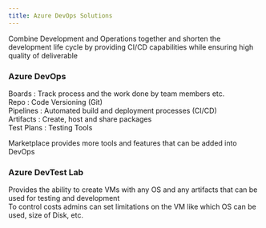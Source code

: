 ```yaml
---
title: Azure DevOps Solutions
---
```


Combine Development and Operations together and shorten the development life cycle by providing CI/CD capabilities while ensuring high quality of deliverable

### Azure DevOps

Boards : Track process and the work done by team members etc.  
Repo : Code Versioning (Git)  
Pipelines : Automated build and deployment processes (CI/CD)  
Artifacts : Create, host and share packages  
Test Plans : Testing Tools

Marketplace provides more tools and features that can be added into DevOps

### Azure DevTest Lab

Provides the ability to create VMs with any OS and any artifacts that can be used for testing and development  
To control costs admins can set limitations on the VM like which OS can be used, size of Disk, etc.